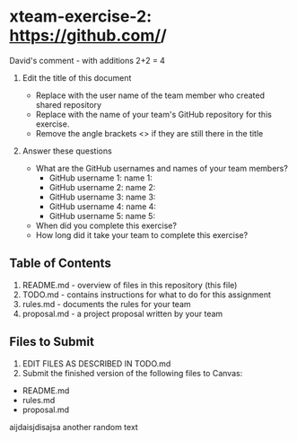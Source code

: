 # xteam-exercise-2: https://github.com/<UserName>/<GitHubRepositoryName>
  David's comment - with additions 2+2 = 4

1. Edit the title of this document
   * Replace <UserName> with the user name of the team member who created shared repository
   * Replace <GitHubRepositoryName> with the name of your team's GitHub repository for this exercise.
   * Remove the angle brackets <> if they are still there in the title

2. Answer these questions
   * What are the GitHub usernames and names of your team members?
       * GitHub username 1:       name 1:
       * GitHub username 2:       name 2:
       * GitHub username 3:       name 3:
       * GitHub username 4:       name 4:
       * GitHub username 5:       name 5:
   * When did you complete this exercise? 
   * How long did it take your team to complete this exercise? 

## Table of Contents

1. README.md - overview of files in this repository (this file)
2. TODO.md - contains instructions for what to do for this assignment
3. rules.md - documents the rules for your team
4. proposal.md - a project proposal written by your team

## Files to Submit

1. EDIT FILES AS DESCRIBED IN TODO.md
2. Submit the finished version of the following files to Canvas:

* README.md
* rules.md
* proposal.md

aijdaisjdisajsa
another random text

